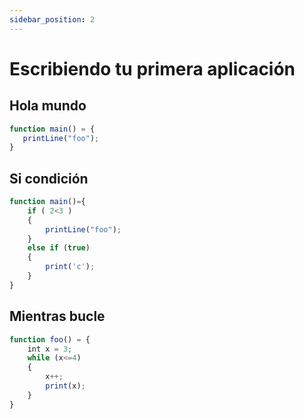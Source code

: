 ```yaml
---
sidebar_position: 2
---
```


# Escribiendo tu primera aplicación

## Hola mundo
```jsx
function main() = {
   printLine("foo");
}
```

## Si condición
```jsx
function main()={
    if ( 2<3 ) 
    {
        printLine("foo");
    }
    else if (true)
    {
        print('c');
    }
}
```

## Mientras bucle
```jsx
function foo() = {
    int x = 3;
    while (x<=4)
    {
        x++;
        print(x);
    }
}
```